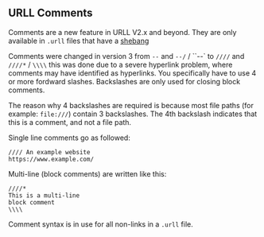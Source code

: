 ## URLL Comments

Comments are a new feature in URLL V2.x and beyond. They are only available in `.urll` files that have a [shebang](/Docs/V3/Shebang/)

Comments were changed in version 3 from `--` and `--/` / ``--\` to `////` and `////*` / `\\\\` this was done due to a severe hyperlink problem, where comments may have identified as hyperlinks. You specifically have to use 4 or more fordward slashes. Backslashes are only used for closing block comments.

The reason why 4 backslashes are required is because most file paths (for example: `file:///`) contain 3 backslashes. The 4th backslash indicates that this is a comment, and not a file path.

Single line comments go as followed:

```urll
//// An example website
https://www.example.com/
```

Multi-line (block comments) are written like this:

```urll
////*
This is a multi-line
block comment
\\\\
```

Comment syntax is in use for all non-links in a `.urll` file.
